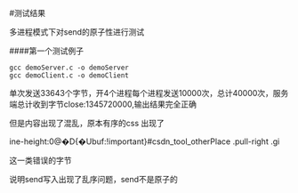 #测试结果

多进程模式下对send的原子性进行测试

####第一个测试例子

```
gcc demoServer.c -o demoServer
gcc demoClient.c -o demoClient
```

单次发送33643个字节，开4个进程每个进程发送10000次，总计40000次，服务端总计收到字节close:1345720000,输出结果完全正确

但是内容出现了混乱，原本有序的css 出现了

ine-height:0@�D{�Ubuf:!important}#csdn_tool_otherPlace .pull-right .gi

这一类错误的字节

说明send写入出现了乱序问题，send不是原子的